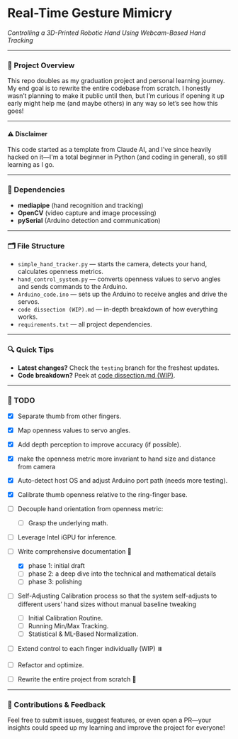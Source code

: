 # Real-Time Gesture Mimicry

*Controlling a 3D-Printed Robotic Hand Using Webcam-Based Hand Tracking*

---

### 🚀 Project Overview

This repo doubles as my graduation project and personal learning journey. My end goal is to rewrite the entire codebase from scratch. I honestly wasn’t planning to make it public until then, but I’m curious if opening it up early might help me (and maybe others) in any way so let’s see how this goes!

---

#### ⚠️ Disclaimer

This code started as a template from Claude AI, and I’ve since heavily hacked on it—I'm a total beginner in Python (and coding in general), so still learning as I go.

---

### 🔧 Dependencies

* **mediapipe** (hand recognition and tracking)
* **OpenCV** (video capture and image processing)
* **pySerial** (Arduino detection and communication)

---

### 🗂 File Structure

* `simple_hand_tracker.py` — starts the camera, detects your hand, calculates openness metrics.
* `hand_control_system.py` — converts openness values to servo angles and sends commands to the Arduino.
* `Arduino_code.ino` — sets up the Arduino to receive angles and drive the servos.
* `code dissection (WIP).md` — in-depth breakdown of how everything works.
* `requirements.txt` — all project dependencies.

---

### 🔍 Quick Tips

* **Latest changes?** Check the `testing` branch for the freshest updates.
* **Code breakdown?** Peek at [code dissection.md (WIP)](https://github.com/5wHN28Dg/Real-Time-Gesture-Mimicry/blob/main/code%20dissection%20%5BWIP%5D.md).

---

### 📝 TODO

* [x] Separate thumb from other fingers.
* [x] Map openness values to servo angles.
* [x] Add depth perception to improve accuracy (if possible).
* [x] make the openness metric more invariant to hand size and distance from camera
* [x] Auto-detect host OS and adjust Arduino port path (needs more testing).
* [x] Calibrate thumb openness relative to the ring-finger base.
* [ ] Decouple hand orientation from openness metric:

  * [ ] Grasp the underlying math.
* [ ] Leverage Intel iGPU for inference.
* [ ] Write comprehensive documentation 🔄
  * [x] phase 1: initial draft
  * [ ] phase 2: a deep dive into the technical and mathematical details
  * [ ] phase 3: polishing
* [ ] Self-Adjusting Calibration process so that the system self-adjusts to different users’ hand sizes without manual baseline tweaking
  * [ ] Initial Calibration Routine.
  * [ ] Running Min/Max Tracking.
  * [ ] Statistical & ML-Based Normalization.
* [ ] Extend control to each finger individually (WIP) ⏸️
* [ ] Refactor and optimize.
* [ ] Rewrite the entire project from scratch 🔄

---

### 🤝 Contributions & Feedback

Feel free to submit issues, suggest features, or even open a PR—your insights could speed up my learning and improve the project for everyone!
